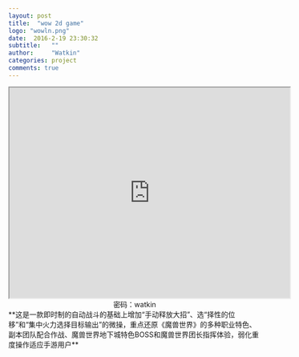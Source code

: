 ```yaml
---
layout: post
title:  "wow 2d game"
logo: "wowln.png"
date:  2016-2-19 23:30:32
subtitle:   ""
author:     "Watkin"
categories: project
comments: true
---
```


<center>
	 <iframe width="560" height="420" src="http://player.youku.com/embed/XMTQ3NTExMDIyNA"> </iframe>
	<!--  <iframe width="560" height="420" src="http://player.youku.com/embed/XMTI4NzM1NTMyOA"> </iframe> -->
<body>
</body>
<br>密码：watkin
</center>
**这是一款即时制的自动战斗的基础上增加“手动释放大招”、选“择性的位移”和“集中火力选择目标输出”的微操，重点还原《魔兽世界》的多种职业特色、副本团队配合作战、魔兽世界地下城特色BOSS和魔兽世界团长指挥体验，弱化重度操作适应手游用户**